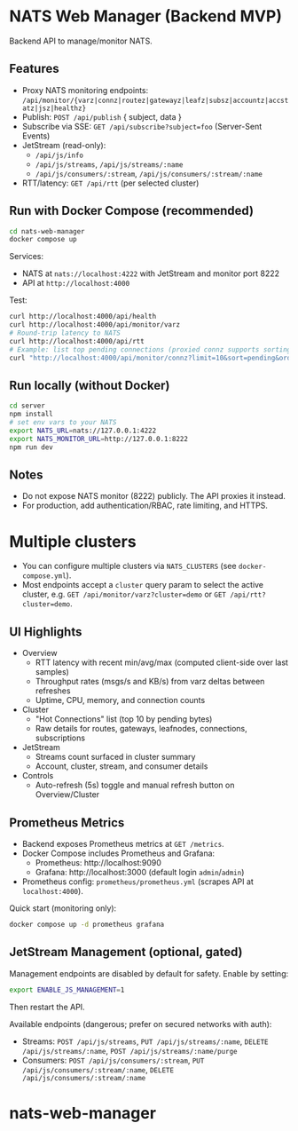 # NATS Web Manager (Backend MVP)

Backend API to manage/monitor NATS.

## Features
- Proxy NATS monitoring endpoints: `/api/monitor/{varz|connz|routez|gatewayz|leafz|subsz|accountz|accstatz|jsz|healthz}`
- Publish: `POST /api/publish` { subject, data }
- Subscribe via SSE: `GET /api/subscribe?subject=foo` (Server-Sent Events)
- JetStream (read-only):
  - `/api/js/info`
  - `/api/js/streams`, `/api/js/streams/:name`
  - `/api/js/consumers/:stream`, `/api/js/consumers/:stream/:name`
 - RTT/latency: `GET /api/rtt` (per selected cluster)

## Run with Docker Compose (recommended)
```bash
cd nats-web-manager
docker compose up
```
Services:
- NATS at `nats://localhost:4222` with JetStream and monitor port 8222
- API at `http://localhost:4000`

Test:
```bash
curl http://localhost:4000/api/health
curl http://localhost:4000/api/monitor/varz
# Round-trip latency to NATS
curl http://localhost:4000/api/rtt
# Example: list top pending connections (proxied connz supports sorting/limit)
curl "http://localhost:4000/api/monitor/connz?limit=10&sort=pending&order=-1"
```

## Run locally (without Docker)
```bash
cd server
npm install
# set env vars to your NATS
export NATS_URL=nats://127.0.0.1:4222
export NATS_MONITOR_URL=http://127.0.0.1:8222
npm run dev
```

## Notes
- Do not expose NATS monitor (8222) publicly. The API proxies it instead.
- For production, add authentication/RBAC, rate limiting, and HTTPS.
# Multiple clusters
- You can configure multiple clusters via `NATS_CLUSTERS` (see `docker-compose.yml`).
- Most endpoints accept a `cluster` query param to select the active cluster, e.g. `GET /api/monitor/varz?cluster=demo` or `GET /api/rtt?cluster=demo`.

## UI Highlights
- Overview
  - RTT latency with recent min/avg/max (computed client-side over last samples)
  - Throughput rates (msgs/s and KB/s) from varz deltas between refreshes
  - Uptime, CPU, memory, and connection counts
- Cluster
  - "Hot Connections" list (top 10 by pending bytes)
  - Raw details for routes, gateways, leafnodes, connections, subscriptions
- JetStream
  - Streams count surfaced in cluster summary
  - Account, cluster, stream, and consumer details
- Controls
  - Auto-refresh (5s) toggle and manual refresh button on Overview/Cluster
## Prometheus Metrics

- Backend exposes Prometheus metrics at `GET /metrics`.
- Docker Compose includes Prometheus and Grafana:
  - Prometheus: http://localhost:9090
  - Grafana: http://localhost:3000 (default login `admin`/`admin`)
- Prometheus config: `prometheus/prometheus.yml` (scrapes API at `localhost:4000`).

Quick start (monitoring only):
```bash
docker compose up -d prometheus grafana
```

## JetStream Management (optional, gated)

Management endpoints are disabled by default for safety. Enable by setting:
```bash
export ENABLE_JS_MANAGEMENT=1
```
Then restart the API.

Available endpoints (dangerous; prefer on secured networks with auth):
- Streams: `POST /api/js/streams`, `PUT /api/js/streams/:name`, `DELETE /api/js/streams/:name`, `POST /api/js/streams/:name/purge`
- Consumers: `POST /api/js/consumers/:stream`, `PUT /api/js/consumers/:stream/:name`, `DELETE /api/js/consumers/:stream/:name`

# nats-web-manager
